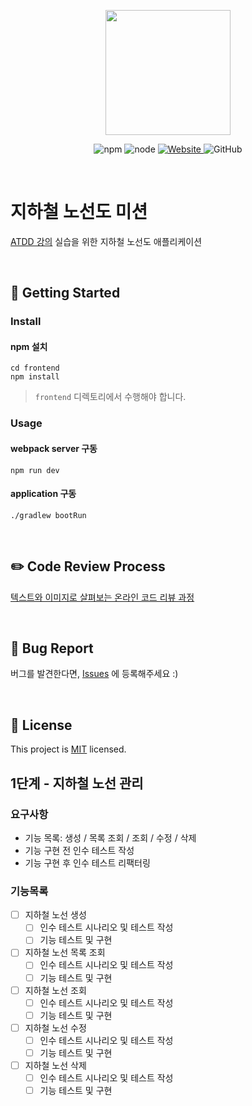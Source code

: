 <p align="center">
    <img width="200px;" src="https://raw.githubusercontent.com/woowacourse/atdd-subway-admin-frontend/master/images/main_logo.png"/>
</p>
<p align="center">
  <img alt="npm" src="https://img.shields.io/badge/npm-%3E%3D%205.5.0-blue">
  <img alt="node" src="https://img.shields.io/badge/node-%3E%3D%209.3.0-blue">
  <a href="https://edu.nextstep.camp/c/R89PYi5H" alt="nextstep atdd">
    <img alt="Website" src="https://img.shields.io/website?url=https%3A%2F%2Fedu.nextstep.camp%2Fc%2FR89PYi5H">
  </a>
  <img alt="GitHub" src="https://img.shields.io/github/license/next-step/atdd-subway-admin">
</p>

<br>

# 지하철 노선도 미션
[ATDD 강의](https://edu.nextstep.camp/c/R89PYi5H) 실습을 위한 지하철 노선도 애플리케이션

<br>

## 🚀 Getting Started

### Install
#### npm 설치
```
cd frontend
npm install
```
> `frontend` 디렉토리에서 수행해야 합니다.

### Usage
#### webpack server 구동
```
npm run dev
```
#### application 구동
```
./gradlew bootRun
```
<br>

## ✏️ Code Review Process
[텍스트와 이미지로 살펴보는 온라인 코드 리뷰 과정](https://github.com/next-step/nextstep-docs/tree/master/codereview)

<br>

## 🐞 Bug Report

버그를 발견한다면, [Issues](https://github.com/next-step/atdd-subway-admin/issues) 에 등록해주세요 :)

<br>

## 📝 License

This project is [MIT](https://github.com/next-step/atdd-subway-admin/blob/master/LICENSE.md) licensed.

## 1단계 - 지하철 노선 관리

### 요구사항

- 기능 목록: 생성 / 목록 조회 / 조회 / 수정 / 삭제
- 기능 구현 전 인수 테스트 작성
- 기능 구현 후 인수 테스트 리팩터링

### 기능목록

- [ ] 지하철 노선 생성
  - [ ] 인수 테스트 시나리오 및 테스트 작성
  - [ ] 기능 테스트 및 구현
- [ ] 지하철 노선 목록 조회
  - [ ] 인수 테스트 시나리오 및 테스트 작성
  - [ ] 기능 테스트 및 구현
- [ ] 지하철 노선 조회
  - [ ] 인수 테스트 시나리오 및 테스트 작성
  - [ ] 기능 테스트 및 구현
- [ ] 지하철 노선 수정
  - [ ] 인수 테스트 시나리오 및 테스트 작성
  - [ ] 기능 테스트 및 구현
- [ ] 지하철 노선 삭제
  - [ ] 인수 테스트 시나리오 및 테스트 작성
  - [ ] 기능 테스트 및 구현
